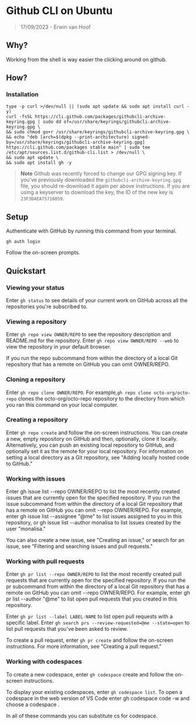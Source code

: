 # Github CLI on Ubuntu

> 17/09/2023 - Erwin van Hoof

## Why?
Working from the shell is way easier the clicking around on github. 

## How?

### Installation 

```
type -p curl >/dev/null || (sudo apt update && sudo apt install curl -y)
curl -fsSL https://cli.github.com/packages/githubcli-archive-keyring.gpg | sudo dd of=/usr/share/keyrings/githubcli-archive-keyring.gpg \
&& sudo chmod go+r /usr/share/keyrings/githubcli-archive-keyring.gpg \
&& echo "deb [arch=$(dpkg --print-architecture) signed-by=/usr/share/keyrings/githubcli-archive-keyring.gpg] https://cli.github.com/packages stable main" | sudo tee /etc/apt/sources.list.d/github-cli.list > /dev/null \
&& sudo apt update \
&& sudo apt install gh -y
```
> **Note**
> Github was recently forced to change our GPG signing key. If you've previously downloaded the `githubcli-archive-keyring.gpg` file, you should re-download it again per above instructions. If you are using a keyserver to download the key, the ID of the new key is `23F3D4EA75716059`.

## Setup

Authenticate with GitHub by running this command from your terminal.
```
gh auth login
```
Follow the on-screen prompts.

## Quickstart 

### Viewing your status
Enter ```gh status``` to see details of your current work on GitHub across all the repositories you're subscribed to.

### Viewing a repository
Enter ```gh repo view OWNER/REPO``` to see the repository description and README.md for the repository. Enter ```gh repo view OWNER/REPO --web``` to view the repository in your default browser.

If you run the repo subcommand from within the directory of a local Git repository that has a remote on GitHub you can omit OWNER/REPO.

### Cloning a repository
Enter ```gh repo clone OWNER/REPO```. For example,```gh repo clone octo-org/octo-repo``` clones the octo-org/octo-repo repository to the directory from which you ran this command on your local computer.

### Creating a repository
Enter ```gh repo create``` and follow the on-screen instructions. You can create a new, empty repository on GitHub and then, optionally, clone it locally. Alternatively, you can push an existing local repository to GitHub, and optionally set it as the remote for your local repository. For information on setting a local directory as a Git repository, see "Adding locally hosted code to GitHub."

### Working with issues
Enter gh issue list --repo OWNER/REPO to list the most recently created issues that are currently open for the specified repository. If you run the issue subcommand from within the directory of a local Git repository that has a remote on GitHub you can omit --repo OWNER/REPO. For example, enter gh issue list --assignee "@me" to list issues assigned to you in this repository, or gh issue list --author monalisa to list issues created by the user "monalisa."

You can also create a new issue, see "Creating an issue," or search for an issue, see "Filtering and searching issues and pull requests."

### Working with pull requests
Enter ```gh pr list --repo OWNER/REPO``` to list the most recently created pull requests that are currently open for the specified repository. If you run the pr subcommand from within the directory of a local Git repository that has a remote on GitHub you can omit --repo OWNER/REPO. For example, enter gh pr list --author "@me" to list open pull requests that you created in this repository.

Enter ```gh pr list --label LABEL-NAME``` to list open pull requests with a specific label. Enter ```gh search prs --review-requested=@me --state=open``` to list pull requests that you've been asked to review.

To create a pull request, enter ```gh pr create``` and follow the on-screen instructions. For more information, see "Creating a pull request."

### Working with codespaces
To create a new codespace, enter ```gh codespace``` create and follow the on-screen instructions.

To display your existing codespaces, enter ```gh codespace list```. To open a codespace in the web version of VS Code enter gh codespace code -w and choose a codespace .

In all of these commands you can substitute cs for codespace.

